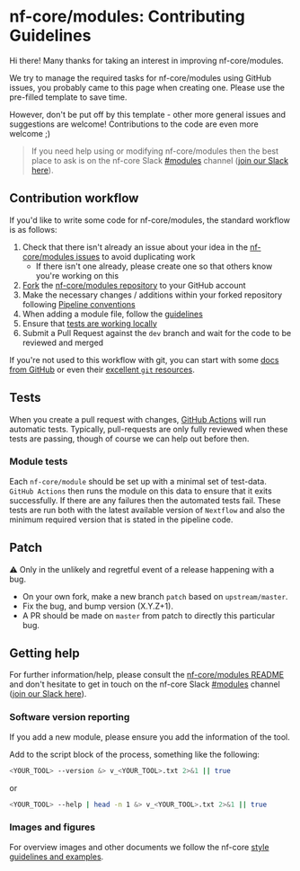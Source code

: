 # nf-core/modules: Contributing Guidelines

Hi there!
Many thanks for taking an interest in improving nf-core/modules.

We try to manage the required tasks for nf-core/modules using GitHub issues, you probably came to this page when creating one.
Please use the pre-filled template to save time.

However, don't be put off by this template - other more general issues and suggestions are welcome!
Contributions to the code are even more welcome ;)

> If you need help using or modifying nf-core/modules then the best place to ask is on the nf-core Slack [#modules](https://nfcore.slack.com/channels/modules) channel ([join our Slack here](https://nf-co.re/join/slack)).

## Contribution workflow

If you'd like to write some code for nf-core/modules, the standard workflow is as follows:

1. Check that there isn't already an issue about your idea in the [nf-core/modules issues](https://github.com/nf-core/modules/issues) to avoid duplicating work
    * If there isn't one already, please create one so that others know you're working on this
2. [Fork](https://help.github.com/en/github/getting-started-with-github/fork-a-repo) the [nf-core/modules repository](https://github.com/nf-core/modules) to your GitHub account
3. Make the necessary changes / additions within your forked repository following [Pipeline conventions](#pipeline-contribution-conventions)
4. When adding a module file, follow the [guidelines](https://github.com/nf-core/modules#adding-a-new-module-file)
5. Ensure that [tests are working locally](https://github.com/nf-core/modules#running-tests-locally)
6. Submit a Pull Request against the `dev` branch and wait for the code to be reviewed and merged

If you're not used to this workflow with git, you can start with some [docs from GitHub](https://help.github.com/en/github/collaborating-with-issues-and-pull-requests) or even their [excellent `git` resources](https://try.github.io/).

## Tests

When you create a pull request with changes, [GitHub Actions](https://github.com/features/actions) will run automatic tests.
Typically, pull-requests are only fully reviewed when these tests are passing, though of course we can help out before then.

### Module tests

Each `nf-core/module` should be set up with a minimal set of test-data.
`GitHub Actions` then runs the module on this data to ensure that it exits successfully.
If there are any failures then the automated tests fail.
These tests are run both with the latest available version of `Nextflow` and also the minimum required version that is stated in the pipeline code.

## Patch

:warning: Only in the unlikely and regretful event of a release happening with a bug.

* On your own fork, make a new branch `patch` based on `upstream/master`.
* Fix the bug, and bump version (X.Y.Z+1).
* A PR should be made on `master` from patch to directly this particular bug.

## Getting help

For further information/help, please consult the [nf-core/modules README](https://github.com/nf-core/modules) and don't hesitate to get in touch on the nf-core Slack [#modules](https://nfcore.slack.com/channels/modules) channel ([join our Slack here](https://nf-co.re/join/slack)).

### Software version reporting

If you add a new module, please ensure you add the information of the tool.

Add to the script block of the process, something like the following:

```bash
<YOUR_TOOL> --version &> v_<YOUR_TOOL>.txt 2>&1 || true
```

or

```bash
<YOUR_TOOL> --help | head -n 1 &> v_<YOUR_TOOL>.txt 2>&1 || true
```

### Images and figures

For overview images and other documents we follow the nf-core [style guidelines and examples](https://nf-co.re/developers/design_guidelines).
